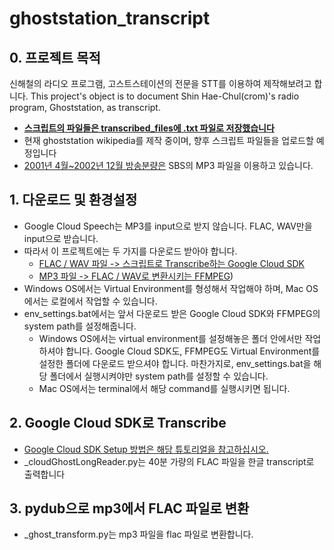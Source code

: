 # ghoststation_transcript

## 0. 프로젝트 목적
신해철의 라디오 프로그램, 고스트스테이션의 전문을 STT를 이용하여 제작해보려고 합니다.
This project's object is to document Shin Hae-Chul(crom)'s radio program, Ghoststation, as transcript.

- **[스크립트의 파일들은 transcribed_files에 .txt 파일로 저장했습니다](./transcribed_files)**
- 현재 ghoststation wikipedia를 제작 중이며, 향후 스크립트 파일들을 업로드할 예정입니다
- [2001년 4월~2002년 12월 방송분량은](https://programs.sbs.co.kr/radio/sghost/gorealrapod/56929) SBS의 MP3 파일을 이용하고 있습니다. 



## 1. 다운로드 및 환경설정

- Google Cloud Speech는 MP3를 input으로 받지 않습니다. FLAC, WAV만을 input으로 받습니다. 
- 따라서 이 프로젝트에는 두 가지를 다운로드 받아야 합니다.
  - [FLAC / WAV 파일 -> 스크립트로 Transcribe하는 Google Cloud SDK](https://cloud.google.com/sdk/docs/)
  - [MP3 파일 -> FLAC / WAV로 변환시키는 FFMPEG](https://trac.ffmpeg.org/wiki/CompilationGuide/macOS))
- Windows OS에서는 Virtual Environment를 형성해서 작업해야 하며, Mac OS에서는 로컬에서 작업할 수 있습니다. 
- env_settings.bat에서는 앞서 다운로드 받은 Google Cloud SDK와 FFMPEG의 system path를 설정해줍니다. 
  - Windows OS에서는 virtual environment를 설정해놓은 폴더 안에서만 작업하셔야 합니다. Google Cloud SDK도, FFMPEG도 Virtual Environment를 설정한 폴더에 다운로드 받으셔야 합니다. 마찬가지로, env_settings.bat을 해당 폴더에서 실행시켜야만 system path를 설정할 수 있습니다. 
  - Mac OS에서는 terminal에서 해당 command를 실행시키면 됩니다. 



## 2. Google Cloud SDK로 Transcribe

- [Google Cloud SDK Setup 방법은 해당 튜토리얼을 참고하십시오.](https://www.youtube.com/watch?v=Ds-7D8d-FwA) 
- _cloudGhostLongReader.py는 40분 가량의 FLAC 파일을 한글 transcript로 출력합니다

## 3. pydub으로 mp3에서 FLAC 파일로 변환

- _ghost_transform.py는 mp3 파일을 flac 파일로 변환합니다. 

